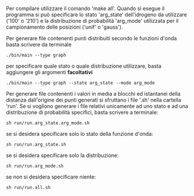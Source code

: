 Per compilare utilizzare il comando 'make all'. Quando si esegue il programma si può specificare lo stato 'arg_state' dell'idrogeno da utilizzare ('100' o '210') e la distribuzione di probabilità 'arg_mode' utilizzata per il campionamento delle posizioni ('unif' o 'gauss'). 

Per generare file contenenti punti distribuiti secondo le funzioni d'onda basta scrivere da terminale

    ./bin/main --type graph

per specificare quale stato o quale distribuzione utilizzare, basta aggiungere gli argomenti **facoltativi**

    ./bin/main --type graph --state arg_state --mode arg_mode


Per generare file contenenti i valori in media a blocchi ed istantanei della distanza dall'origine dei punti generati si sfruttano i file '.sh' nella cartella 'run'. Se si vogliono generare i file relativi unicamente ad uno stato e ad una distribuzione di probabilità specifici, basta scrivere a terminale:

    sh run/run.arg_state.arg_mode.sh

se si desidera specificare solo lo stato della funzione d'onda:

    sh run/run.arg_state.sh

se si desidera specificare solo la distribuzione:

    sh run/run.arg_mode.sh

se non si desidera specificare niente:

    sh run/run.all.sh